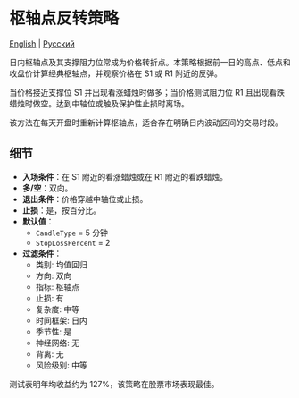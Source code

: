 # 枢轴点反转策略
[English](README.md) | [Русский](README_ru.md)

日内枢轴点及其支撑阻力位常成为价格转折点。本策略根据前一日的高点、低点和收盘价计算经典枢轴点，并观察价格在 S1 或 R1 附近的反弹。

当价格接近支撑位 S1 并出现看涨蜡烛时做多；当价格测试阻力位 R1 且出现看跌蜡烛时做空。达到中轴位或触及保护性止损时离场。

该方法在每天开盘时重新计算枢轴点，适合存在明确日内波动区间的交易时段。

## 细节

- **入场条件**：在 S1 附近的看涨蜡烛或在 R1 附近的看跌蜡烛。
- **多/空**：双向。
- **退出条件**：价格穿越中轴位或止损。
- **止损**：是，按百分比。
- **默认值**：
  - `CandleType` = 5 分钟
  - `StopLossPercent` = 2
- **过滤条件**：
  - 类别: 均值回归
  - 方向: 双向
  - 指标: 枢轴点
  - 止损: 有
  - 复杂度: 中等
  - 时间框架: 日内
  - 季节性: 是
  - 神经网络: 无
  - 背离: 无
  - 风险级别: 中等

测试表明年均收益约为 127%，该策略在股票市场表现最佳。
